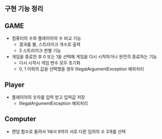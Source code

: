 ## 구현 기능 정리
## GAME
- 컴퓨터의 수와 플레이어의 수 비교 기능
  - 결과를 볼, 스트라이크 개수로 출력
  - 3 스트라이크 판별 기능
- 게임을 종료한 후 0 또는 1을 선택해 게임을 다시 시작하거나 완전히 종료하는 기능
  - 다시 시작시 게임 변수 모두 초기화
  - 0, 1 이외의 값을 선택했을 경우 IllegalArgumentException 예외처리

## Player 
- 플레이어의 숫자를 입력 받고 입력값 저장
  - IllegalArgumentException 예외처리

## Computer
- 랜덤 함수로 돌려서 1에서 9까지 서로 다른 임의의 수 3개를 선택
